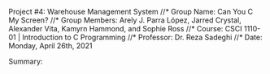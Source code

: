 Project #4: Warehouse Management System
//* Group Name: Can You C My Screen?
//* Group Members: Arely J. Parra López, Jarred Crystal, Alexander Vita, Kamyrn Hammond, and Sophie Ross
//* Course: CSCI 1110-01 | Introduction to C Programming
//* Professor: Dr. Reza Sadeghi
//* Date: Monday, April 26th, 2021

Summary: 
